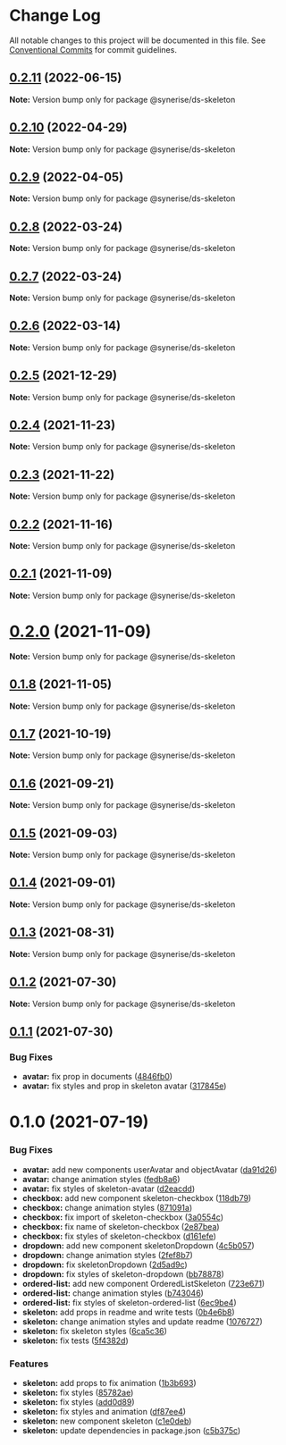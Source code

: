 # Change Log

All notable changes to this project will be documented in this file.
See [Conventional Commits](https://conventionalcommits.org) for commit guidelines.

## [0.2.11](https://github.com/Synerise/synerise-design/compare/@synerise/ds-skeleton@0.2.10...@synerise/ds-skeleton@0.2.11) (2022-06-15)

**Note:** Version bump only for package @synerise/ds-skeleton





## [0.2.10](https://github.com/Synerise/synerise-design/compare/@synerise/ds-skeleton@0.2.9...@synerise/ds-skeleton@0.2.10) (2022-04-29)

**Note:** Version bump only for package @synerise/ds-skeleton





## [0.2.9](https://github.com/Synerise/synerise-design/compare/@synerise/ds-skeleton@0.2.8...@synerise/ds-skeleton@0.2.9) (2022-04-05)

**Note:** Version bump only for package @synerise/ds-skeleton





## [0.2.8](https://github.com/Synerise/synerise-design/compare/@synerise/ds-skeleton@0.2.7...@synerise/ds-skeleton@0.2.8) (2022-03-24)

**Note:** Version bump only for package @synerise/ds-skeleton





## [0.2.7](https://github.com/Synerise/synerise-design/compare/@synerise/ds-skeleton@0.2.6...@synerise/ds-skeleton@0.2.7) (2022-03-24)

**Note:** Version bump only for package @synerise/ds-skeleton





## [0.2.6](https://github.com/Synerise/synerise-design/compare/@synerise/ds-skeleton@0.2.5...@synerise/ds-skeleton@0.2.6) (2022-03-14)

**Note:** Version bump only for package @synerise/ds-skeleton





## [0.2.5](https://github.com/Synerise/synerise-design/compare/@synerise/ds-skeleton@0.2.4...@synerise/ds-skeleton@0.2.5) (2021-12-29)

**Note:** Version bump only for package @synerise/ds-skeleton





## [0.2.4](https://github.com/Synerise/synerise-design/compare/@synerise/ds-skeleton@0.2.3...@synerise/ds-skeleton@0.2.4) (2021-11-23)

**Note:** Version bump only for package @synerise/ds-skeleton





## [0.2.3](https://github.com/Synerise/synerise-design/compare/@synerise/ds-skeleton@0.2.2...@synerise/ds-skeleton@0.2.3) (2021-11-22)

**Note:** Version bump only for package @synerise/ds-skeleton





## [0.2.2](https://github.com/Synerise/synerise-design/compare/@synerise/ds-skeleton@0.2.1...@synerise/ds-skeleton@0.2.2) (2021-11-16)

**Note:** Version bump only for package @synerise/ds-skeleton





## [0.2.1](https://github.com/Synerise/synerise-design/compare/@synerise/ds-skeleton@0.1.8...@synerise/ds-skeleton@0.2.1) (2021-11-09)

**Note:** Version bump only for package @synerise/ds-skeleton





# [0.2.0](https://github.com/Synerise/synerise-design/compare/@synerise/ds-skeleton@0.1.8...@synerise/ds-skeleton@0.2.0) (2021-11-09)

**Note:** Version bump only for package @synerise/ds-skeleton





## [0.1.8](https://github.com/Synerise/synerise-design/compare/@synerise/ds-skeleton@0.1.7...@synerise/ds-skeleton@0.1.8) (2021-11-05)

**Note:** Version bump only for package @synerise/ds-skeleton





## [0.1.7](https://github.com/Synerise/synerise-design/compare/@synerise/ds-skeleton@0.1.6...@synerise/ds-skeleton@0.1.7) (2021-10-19)

**Note:** Version bump only for package @synerise/ds-skeleton





## [0.1.6](https://github.com/Synerise/synerise-design/compare/@synerise/ds-skeleton@0.1.5...@synerise/ds-skeleton@0.1.6) (2021-09-21)

**Note:** Version bump only for package @synerise/ds-skeleton





## [0.1.5](https://github.com/Synerise/synerise-design/compare/@synerise/ds-skeleton@0.1.4...@synerise/ds-skeleton@0.1.5) (2021-09-03)

**Note:** Version bump only for package @synerise/ds-skeleton





## [0.1.4](https://github.com/Synerise/synerise-design/compare/@synerise/ds-skeleton@0.1.3...@synerise/ds-skeleton@0.1.4) (2021-09-01)

**Note:** Version bump only for package @synerise/ds-skeleton





## [0.1.3](https://github.com/Synerise/synerise-design/compare/@synerise/ds-skeleton@0.1.2...@synerise/ds-skeleton@0.1.3) (2021-08-31)

**Note:** Version bump only for package @synerise/ds-skeleton





## [0.1.2](https://github.com/Synerise/synerise-design/compare/@synerise/ds-skeleton@0.1.1...@synerise/ds-skeleton@0.1.2) (2021-07-30)

**Note:** Version bump only for package @synerise/ds-skeleton





## [0.1.1](https://github.com/Synerise/synerise-design/compare/@synerise/ds-skeleton@0.1.0...@synerise/ds-skeleton@0.1.1) (2021-07-30)


### Bug Fixes

* **avatar:** fix prop in documents ([4846fb0](https://github.com/Synerise/synerise-design/commit/4846fb0eb58a6edc621400eaeecf8fcb9150804b))
* **avatar:** fix styles and prop in skeleton avatar ([317845e](https://github.com/Synerise/synerise-design/commit/317845ed1b044fb9b5cf4e613e7f8baec2d1a247))





# 0.1.0 (2021-07-19)


### Bug Fixes

* **avatar:** add new components userAvatar and objectAvatar ([da91d26](https://github.com/Synerise/synerise-design/commit/da91d2669d6c541c0e0f7c62aab88fa012899783))
* **avatar:** change animation styles ([fedb8a6](https://github.com/Synerise/synerise-design/commit/fedb8a669cf56034568f0b4f8a564f4329272cec))
* **avatar:** fix styles of skeleton-avatar ([d2eacdd](https://github.com/Synerise/synerise-design/commit/d2eacdd35bccbc789453e31a811f19edd5764ecb))
* **checkbox:** add new component skeleton-checkbox ([118db79](https://github.com/Synerise/synerise-design/commit/118db7969353b4a4666991bdd1c0870bd5f9a9b5))
* **checkbox:** change animation styles ([871091a](https://github.com/Synerise/synerise-design/commit/871091a4efebdc564ce741a5aa1f1f069cb1a4be))
* **checkbox:** fix import of skeleton-checkbox ([3a0554c](https://github.com/Synerise/synerise-design/commit/3a0554cb88aa1b34c5671d285ab2f87582ba651f))
* **checkbox:** fix name of skeleton-checkbox ([2e87bea](https://github.com/Synerise/synerise-design/commit/2e87bea0fa94bcad603ca7d706be0b6e937a4374))
* **checkbox:** fix styles of skeleton-checkbox ([d161efe](https://github.com/Synerise/synerise-design/commit/d161efe99ca679291172c41a29f1a8a094e4f72a))
* **dropdown:** add new component skeletonDropdown ([4c5b057](https://github.com/Synerise/synerise-design/commit/4c5b057eabd44a3159f7c78b46d8057ef7af8a9a))
* **dropdown:** change animation styles ([2fef8b7](https://github.com/Synerise/synerise-design/commit/2fef8b7491b45bea1d9dbc0d30f023c0221ea2ef))
* **dropdown:** fix skeletonDropdown ([2d5ad9c](https://github.com/Synerise/synerise-design/commit/2d5ad9c9e29d0198f1c60abdc47654f67bbefe15))
* **dropdown:** fix styles of skeleton-dropdown ([bb78878](https://github.com/Synerise/synerise-design/commit/bb78878ff2d3abe3f302d928297161589bb7ce76))
* **ordered-list:** add new component OrderedListSkeleton ([723e671](https://github.com/Synerise/synerise-design/commit/723e67158ac133073c5387ed104c39f87722aa5c))
* **ordered-list:** change animation styles ([b743046](https://github.com/Synerise/synerise-design/commit/b74304619e57f96534d99b60bfc002b8274373cb))
* **ordered-list:** fix styles of skeleton-ordered-list ([6ec9be4](https://github.com/Synerise/synerise-design/commit/6ec9be46681e59936e20ab13c4bb449f621adb01))
* **skeleton:** add props in readme and write tests ([0b4e6b8](https://github.com/Synerise/synerise-design/commit/0b4e6b8d23e538d7efe17b3348a9727f6b8c9f31))
* **skeleton:** change animation styles and update readme ([1076727](https://github.com/Synerise/synerise-design/commit/1076727160834593c7c30ec3e1ce28f52d0ca076))
* **skeleton:** fix skeleton styles ([6ca5c36](https://github.com/Synerise/synerise-design/commit/6ca5c36fae5e3333d2da468cc7eef4ee295aafc4))
* **skeleton:** fix tests ([5f4382d](https://github.com/Synerise/synerise-design/commit/5f4382db39a4effa40610f5d6148e74bc874c68c))


### Features

* **skeleton:** add props to fix animation ([1b3b693](https://github.com/Synerise/synerise-design/commit/1b3b6931e188e0c843075067a0c2a7f3c7d5f1ab))
* **skeleton:** fix styles ([85782ae](https://github.com/Synerise/synerise-design/commit/85782ae253927676e517d03cdf6cd05ade26a31d))
* **skeleton:** fix styles ([add0d89](https://github.com/Synerise/synerise-design/commit/add0d89cb837ed972717230eabb6f9277a5ab317))
* **skeleton:** fix styles and animation ([df87ee4](https://github.com/Synerise/synerise-design/commit/df87ee42473f0cc1d3c25fd0bf6ac3ec5d995235))
* **skeleton:** new component skeleton ([c1e0deb](https://github.com/Synerise/synerise-design/commit/c1e0deb5952121232c7300468e8145b4a8fd1b12))
* **skeleton:** update dependencies in package.json ([c5b375c](https://github.com/Synerise/synerise-design/commit/c5b375c56fe03e81f889f2c231b3b6de3f47b5c0))
